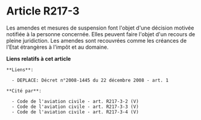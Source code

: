 # Article R217-3

Les amendes et mesures de suspension font l'objet d'une décision motivée notifiée à la personne concernée. Elles peuvent
faire l'objet d'un recours de pleine juridiction. Les amendes sont recouvrées comme les créances de l'Etat étrangères à
l'impôt et au domaine.

**Liens relatifs à cet article**

	**Liens**:

	  - DEPLACE: Décret n°2008-1445 du 22 décembre 2008 - art. 1

	**Cité par**:

	  - Code de l'aviation civile - art. R217-3-2 (V)
	  - Code de l'aviation civile - art. R217-3-3 (V)
	  - Code de l'aviation civile - art. R217-3-4 (V)
